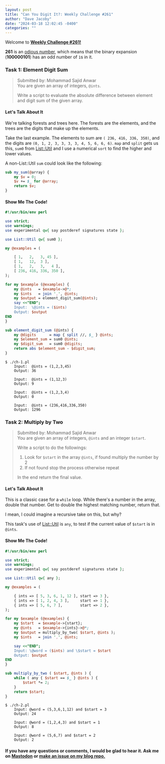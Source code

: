 ```yaml
---
layout: post
title: "Can You Digit It?: Weekly Challenge #261"
author: "Dave Jacoby"
date: "2024-03-18 12:02:45 -0400"
categories: ""
---
```


Welcome to [**Weekly Challenge #261!**](https://theweeklychallenge.org/blog/perl-weekly-challenge-261/#TASK1)

**261** is an [odious number](https://en.wikipedia.org/wiki/Odious_number), which means that the binary expansion (**100000101**) has an odd number of `1`s in it.

### Task 1: Element Digit Sum

> Submitted by: Mohammad Sajid Anwar  
> You are given an array of integers, `@ints`.
>
> Write a script to evaluate the absolute difference between element and digit sum of the given array.

#### Let's Talk About It

We're talking forests and trees here. The forests are the elements, and the trees are the digits that make up the elements.

Take the last example. The elements to sum are `( 236, 416, 336, 350)`, and the digits are `(0, 1, 2, 3, 3, 3, 3, 4, 5, 6, 6, 6)`. `map` and `split` gets us this, `sum0` from [List::Util](https://metacpan.org/pod/List::Util) and I use a numerical `sort` to find the higher and lower values.

A non-List::Util `sum` could look like the following:

```perl
sub my_sum(@array) {
    my $v = 0;
    $v += $_ for @array;
    return $v;
}
```

#### Show Me The Code!

```perl
#!/usr/bin/env perl

use strict;
use warnings;
use experimental qw{ say postderef signatures state };

use List::Util qw{ sum0 };

my @examples = (

    [ 1,   2,   3, 45 ],
    [ 1,   12,  3 ],
    [ 1,   2,   3,   4 ],
    [ 236, 416, 336, 350 ],
);

for my $example (@examples) {
    my @ints   = $example->@*;
    my $ints   = join ',', @ints;
    my $output = element_digit_sum(@ints);
    say <<"END";
    Input:  \@ints = ($ints)
    Output: $output
END
}

sub element_digit_sum (@ints) {
    my @digits      = map { split //, $_ } @ints;
    my $element_sum = sum0 @ints;
    my $digit_sum   = sum0 @digits;
    return abs $element_sum - $digit_sum;
}

```

```text
$ ./ch-1.pl
    Input:  @ints = (1,2,3,45)
    Output: 36

    Input:  @ints = (1,12,3)
    Output: 9

    Input:  @ints = (1,2,3,4)
    Output: 0

    Input:  @ints = (236,416,336,350)
    Output: 1296
```

### Task 2: Multiply by Two

> Submitted by: Mohammad Sajid Anwar  
> You are given an array of integers, `@ints` and an integer `$start`.
>
> Write a script to do the followings:
>
> 1. Look for `$start` in the array `@ints`, if found multiply the number by 2
> 1. If not found stop the process otherwise repeat
>
> In the end return the final value.

#### Let's Talk About It

This is a classic case for a `while` loop. While there's a number in the array, double that number. Get to double the highest matching number, return that.

I mean, I could imagine a recursive take on this, but why?

This task's use of [List::Util](https://metacpan.org/pod/List::Util) is `any`, to test if the current value of `$start` is in `@ints`.

#### Show Me The Code!

```perl
#!/usr/bin/env perl

use strict;
use warnings;
use experimental qw{ say postderef signatures state };

use List::Util qw{ any };

my @examples = (

    { ints => [ 5, 3, 6, 1, 12 ], start => 3 },
    { ints => [ 1, 2, 4, 3 ],     start => 1 },
    { ints => [ 5, 6, 7 ],        start => 2 },
);

for my $example (@examples) {
    my $start  = $example->{start};
    my @ints   = $example->{ints}->@*;
    my $output = multiply_by_two( $start, @ints );
    my $ints   = join ',', @ints;

    say <<"END";
    Input: \@word = ($ints) and \$start = $start
    Output: $output
END
}

sub multiply_by_two ( $start, @ints ) {
    while ( any { $start == $_ } @ints ) {
        $start *= 2;
    }
    return $start;
}
```

```text
$ ./ch-2.pl
    Input: @word = (5,3,6,1,12) and $start = 3
    Output: 24

    Input: @word = (1,2,4,3) and $start = 1
    Output: 8

    Input: @word = (5,6,7) and $start = 2
    Output: 2

```

#### If you have any questions or comments, I would be glad to hear it. Ask me on [Mastodon](https://mastodon.xyz/@jacobydave) or [make an issue on my blog repo.](https://github.com/jacoby/jacoby.github.io)
